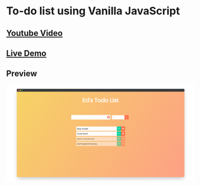 # To-do list using Vanilla JavaScript

## [Youtube Video](https://www.youtube.com/watch?v=Ttf3CEsEwMQ)

## [Live Demo](https://raw.githack.com/developedbyed/vanilla-todo/master/index.html)

## Preview
![](preview.png)